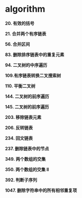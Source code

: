 # algorithm
**20. 有效的括号**

**21. 合并两个有序链表**

**56. 合并区间**

**83. 删除排序链表中的重复元素**

**94. 二叉树的中序遍历**

**109.有序链表转换二叉搜索树**

**110. 平衡二叉树**

**144. 二叉树的前序遍历**

**145. 二叉树的前序遍历**

**203. 移除链表元素**

**206. 反转链表**

**234. 回文链表**

**237. 删除链表中的节点**

**349. 两个数组的交集**

**350. 两个数组的交集 II**

**392. 判断子序列**

**1047. 删除字符串中的所有相邻重复项**